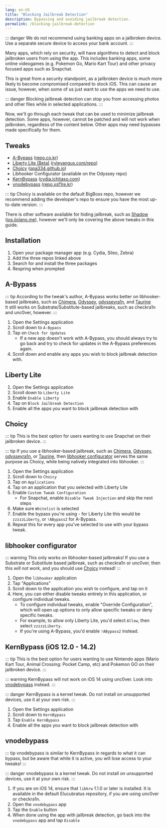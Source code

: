 ```yaml
---
lang: en-US
title: "Blocking Jailbreak Detection"
description: Bypassing and avoiding jailbreak detection.
permalink: /blocking-jailbreak-detection
---
```


::: danger
We do not recommend using banking apps on a jailbroken device. Use a separate secure device to access your bank account.
:::

Many apps, which rely on security, will have algorithms to detect and block jailbroken users from using the app. This includes banking apps, some online videogames (e.g. Pokemon Go, Mario Kart Tour) and other privacy focused apps such as Snapchat.

This is great from a security standpoint, as a jailbroken device is much more likely to become compromised compared to stock iOS. This can cause an issue, however, when some of us just want to use the apps we need to use.

::: danger
Blocking jailbreak detection can stop you from accessing photos and other files while in selected applications.
:::

Now, we'll go through each tweak that can be used to minimize jailbreak detection. Some apps, however, cannot be patched and will not work when jailbroken, regardless of the content below. Other apps may need bypasses made specifically for them.
## Tweaks

- [A-Bypass](cydia://url/https://cydia.saurik.com/api/share#?source=https://repo.co.kr/&package=com.rpgfarm.a-bypass) ([repo.co.kr](cydia://url/https://cydia.saurik.com/api/share#?source=https://repo.co.kr/))
- [Liberty Lite (Beta)](cydia://url/https://cydia.saurik.com/api/share#?source=https://ryleyangus.com/repo/&package=com.ryleyangus.libertylite.beta) ([ryleyangus.com/repo](cydia://url/https://cydia.saurik.com/api/share#?source=https://ryleyangus.com/repo/))
- [Choicy](cydia://url/https://cydia.saurik.com/api/share#?source=https://opa334.github.io/&package=com.opa334.choicy) ([opa334.github.io](cydia://url/https://cydia.saurik.com/api/share#?source=https://opa334.github.io/))
- Libhooker Configurator (available on the Odyssey repo)
- [KernBypass](cydia://url/https://cydia.saurik.com/api/share#?source=https://cydia.ichitaso.com/&package=jp.akusio.kernbypass-unofficial) ([cydia.ichitaso.com](cydia://url/https://cydia.saurik.com/api/share#?source=https://cydia.ichitaso.com/))
- [vnodebypass](cydia://url/https://cydia.saurik.com/api/share#?source=https://repo.xsf1re.kr/&package=kr.xsf1re.vnodebypass) ([repo.xsf1re.kr](cydia://url/https://cydia.saurik.com/api/share#?source=https://repo.xsf1re.kr/))

::: tip
Choicy is available on the default BigBoss repo, however we recommend adding the developer's repo to ensure you have the most up-to-date version.
:::

There is other software available for hiding jailbreak, such as [Shadow](sileo://package/me.jjolano.shadow) ([ios.jjolano.me](sileo://source/https://ios.jjolano.me/)), however we'll only be covering the above tweaks in this guide.

## Installation

1. Open your package manager app (e.g. Cydia, Sileo, Zebra)
1. Add the three repos linked above
1. Search for and install the three packages
1. Respring when prompted

## A-Bypass

::: tip
According to the tweak's author, A-Bypass works better on libhooker-based jailbreaks, such as [Chimera](installing-chimera), [Odyssey](installing-odyssey), [odysseyra1n](checkra1n/installing-odysseyra1n), and [Taurine](installing-taurine)  
It still works on Substrate/Substitute-based jailbreaks, such as checkra1n and unc0ver, however.
:::

1. Open the Settings application
2. Scroll down to `A-Bypass`
3. Tap on `Check for Updates`
	- If a new app doesn't work with A-Bypass, you should always try to go back and try to check for updates in the A-Bypass preferences again.
4. Scroll down and enable any apps you wish to block jailbreak detection with.

## Liberty Lite

1. Open the Settings application
1. Scroll down to `Liberty Lite`
1. Enable `Enable Liberty`
1. Tap on `Block Jailbreak Detection`
1. Enable all the apps you want to block jailbreak detection with

## Choicy

::: tip
This is the best option for users wanting to use Snapchat on their jailbroken device.
:::

::: tip
If you use a libhooker-based jailbreak, such as [Chimera](installing-chimera), [Odyssey](installing-odyssey), [odysseyra1n](checkra1n/installing-odysseyra1n), or [Taurine](installing-taurine), then [libhooker configurator](#libhooker-configurator) serves the same purpose as Choicy, while being natively integrated into libhooker.
:::

1. Open the Settings application
1. Scroll down to `Choicy`
1. Tap on `Applications`
1. Tap on an application that you selected with Liberty Lite
1. Enable `Custom Tweak Configuration`
	- For Snapchat, enable `Disable Tweak Injection` and skip the next steps
1. Make sure `Whitelist` is selected
1. Enable the bypass you're using - for Liberty Lite this would be `zzzzzLiberty`, or `!ABypass2` for A-Bypass.
1. Repeat this for every app you've selected to use with your bypass tweak.

## libhooker configurator

::: warning
This only works on libhooker-based jailbreaks! If you use a Substrate or Substitute based jailbreak, such as checkra1n or unc0ver, then this *will not work*, and you should use [Choicy](#choicy) instead!
:::

1. Open the `libhooker` application
1. Tap "Applications"
1. Scroll down to the application you wish to configure, and tap on it
1. Here, you can either disable tweaks entirely in this application, or configure individual tweaks.
   - To configure individual tweaks, enable "Override Configuration", which will open up options to only allow specific tweaks or deny specific tweaks.
   - For example, to allow only Liberty Lite, you'd select `Allow`, then select `zzzzzLiberty`.
   - If you're using A-Bypass, you'd enable `!ABypass2` instead.

## KernBypass (iOS 12.0 - 14.2)

::: tip
This is the best option for users wanting to use Nintendo apps (Mario Kart Tour, Animal Crossing: Pocket Camp, etc) and Pokemon GO on their jailbroken device.
:::

::: warning
KernBypass will not work on iOS 14 using unc0ver. Look into [vnodebypass](#vnodebypass) instead.
:::

::: danger
KernBypass is a kernel tweak. Do not install on unsupported devices, use it at your own risk.
:::

1. Open the Settings application
1. Scroll down to `KernBypass`
1. Tap `Enable KernBypass`
1. Enable all the apps you want to block jailbreak detection with

## vnodebypass

::: tip
vnodebypass is similar to KernBypass in regards to what it can bypass, but be aware that while it is active, you will lose access to your tweaks!
:::

::: danger
vnodebypass is a kernel tweak. Do not install on unsupported devices, use it at your own risk.
:::

1. If you are on iOS 14, ensure that `libkrw` 1.1.0 or later is installed. It is available in the default Elucubratus repository, if you are using unc0ver or checkra1n.
2. Open the `vnodebypass` app
3. Tap the `Enable` button
4. When done using the app with jailbreak detection, go back into the `vnodebypass` app and tap `Disable`
